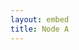 ```yaml
---
layout: embed
title: Node A
---
```

<div>
<link href="{{ site.baseurl }}/css/pty.css" rel="stylesheet">
<script src="{{ site.baseurl }}/js/lib/d3.min.js"></script>
<script src="{{ site.baseurl }}/src/pty.js"></script>
<link href="{{ site.baseurl }}/css/font-awesome.min.css" rel="stylesheet">    
</div>

<div id="demo"></div>

<script>
d3.json('{{ site.baseurl }}/data/A.json', function(error, data) {

    if (error) { return error; }

    var width  = 640,
        height = 480;

    var legend = [
        {name: 'Persona',     type: 'persona'},
        {name: 'Candidato',   type: 'candidato'},
        {name: 'Institución', type: 'institucion'}
    ];

    var chart01 = pty.chart.network()
        .width(width)
        .height(height)
        .nodeRadius(15)
        .nodeLabel(function(d) { return d.name; })
        .nodeBaseURL(function(d) { return '{{site.baseurl}}/data/' + d.id + '.json'; })
        .nodeURL(function(d) { return '{{site.baseurl}}/pages/' + d.id; })
        .nodeDescription(function(d) { return d.description; })
        .textBox({x: 10, y: 220, width: 220, height: 300});

    d3.select('div#demo').data([data]).call(chart01);
});
</script>